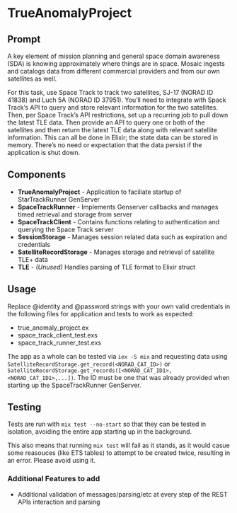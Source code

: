 # TrueAnomalyProject

## Prompt
A key element of mission planning and general space domain awareness (SDA) is knowing approximately
where things are in space. Mosaic ingests and catalogs data from different commercial providers and
from our own satellites as well.

For this task, use Space Track to track two satellites, SJ-17 (NORAD ID 41838) and Luch 5A (NORAD ID
37951). You’ll need to integrate with Spack Track’s API to query and store relevant information for the
two satellites. Then, per Space Track’s API restrictions, set up a recurring job to pull down the latest TLE
data. Then provide an API to query one or both of the satellites and then return the latest TLE data along
with relevant satellite information. This can all be done in Elixir; the state data can be stored in memory.
There’s no need or expectation that the data persist if the application is shut down.

## Components

- **TrueAnomalyProject** - Application to faciliate startup of StarTrackRunner GenServer
- **SpaceTrackRunner** - Implements Genserver callbacks and manages timed retrieval and storage from server
- **SpaceTrackClient** - Contains functions relating to authentication and querying the Space Track server
- **SessionStorage** - Manages session related data such as expiration and credentials
- **SatelliteRecordStorage** - Manages storage and retrieval of satellite TLE+ data
- **TLE** - *(Unused)* Handles parsing of TLE format to Elixir struct

## Usage

Replace @identity and @password strings with your own valid credentials in the following files 
for application and tests to work as expected:
 - true_anomaly_project.ex
 - space_track_client_test.exs
 - space_track_runner_test.exs

The app as a whole can be tested via `iex -S mix` and requesting data using `SatelliteRecordStorage.get_record(<NORAD_CAT_ID>)` or `SatelliteRecordStorage.get_records([<NORAD_CAT_ID1>,<NORAD_CAT_ID1>,...])`. The ID must be one that was already provided when starting up the SpaceTrackRunner GenServer.

## Testing

Tests are run with `mix test --no-start` so that they can be tested in isolation, avoiding the entire app starting up in the background.

This also means that running `mix test` will fail as it stands, as it would casue some reasouces (like ETS tables) to attempt to be created twice, resulting in an error. Please avoid using it.

### Additional Features to add ###
- Additional validation of messages/parsing/etc at every step of the REST APIs interaction and parsing